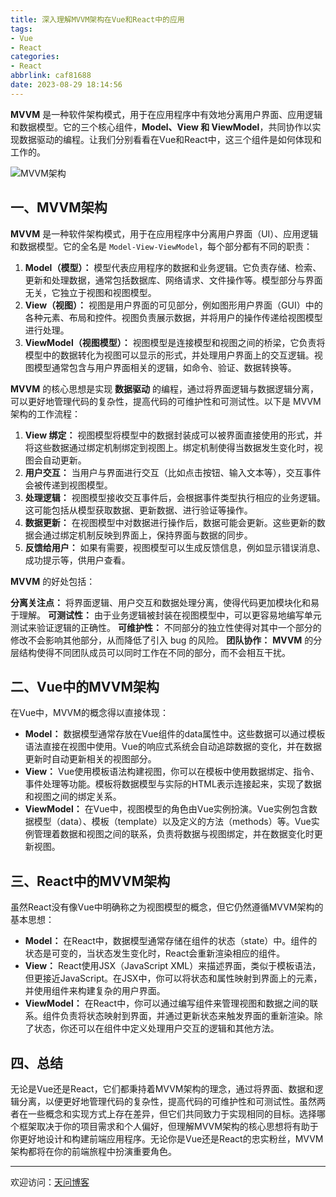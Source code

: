 ```yaml
---
title: 深入理解MVVM架构在Vue和React中的应用
tags:
- Vue
- React
categories:
- React
abbrlink: caf81688
date: 2023-08-29 18:14:56
---
```


**MVVM** 是一种软件架构模式，用于在应用程序中有效地分离用户界面、应用逻辑和数据模型。它的三个核心组件，**Model、View 和 ViewModel**，共同协作以实现数据驱动的编程。让我们分别看看在Vue和React中，这三个组件是如何体现和工作的。

![MVVM架构](https://tiven.cn/static/img/mvvm-01-ddPI1cdT.jpg)

[//]: # (<!-- more -->)

## 一、MVVM架构

**MVVM** 是一种软件架构模式，用于在应用程序中分离用户界面（UI）、应用逻辑和数据模型。它的全名是 `Model-View-ViewModel`，每个部分都有不同的职责：

1. **Model（模型）：** 模型代表应用程序的数据和业务逻辑。它负责存储、检索、更新和处理数据，通常包括数据库、网络请求、文件操作等。模型部分与界面无关，它独立于视图和视图模型。
2. **View（视图）：** 视图是用户界面的可见部分，例如图形用户界面（GUI）中的各种元素、布局和控件。视图负责展示数据，并将用户的操作传递给视图模型进行处理。
3. **ViewModel（视图模型）：** 视图模型是连接模型和视图之间的桥梁，它负责将模型中的数据转化为视图可以显示的形式，并处理用户界面上的交互逻辑。视图模型通常包含与用户界面相关的逻辑，如命令、验证、数据转换等。

**MVVM** 的核心思想是实现 **数据驱动** 的编程，通过将界面逻辑与数据逻辑分离，可以更好地管理代码的复杂性，提高代码的可维护性和可测试性。以下是 MVVM 架构的工作流程：

1. **View 绑定：** 视图模型将模型中的数据封装成可以被界面直接使用的形式，并将这些数据通过绑定机制绑定到视图上。绑定机制使得当数据发生变化时，视图会自动更新。
2. **用户交互：** 当用户与界面进行交互（比如点击按钮、输入文本等），交互事件会被传递到视图模型。
3. **处理逻辑：** 视图模型接收交互事件后，会根据事件类型执行相应的业务逻辑。这可能包括从模型获取数据、更新数据、进行验证等操作。
4. **数据更新：** 在视图模型中对数据进行操作后，数据可能会更新。这些更新的数据会通过绑定机制反映到界面上，保持界面与数据的同步。
5. **反馈给用户：** 如果有需要，视图模型可以生成反馈信息，例如显示错误消息、成功提示等，供用户查看。

**MVVM** 的好处包括：

**分离关注点：** 将界面逻辑、用户交互和数据处理分离，使得代码更加模块化和易于理解。
**可测试性：** 由于业务逻辑被封装在视图模型中，可以更容易地编写单元测试来验证逻辑的正确性。
**可维护性：** 不同部分的独立性使得对其中一个部分的修改不会影响其他部分，从而降低了引入 bug 的风险。
**团队协作：** **MVVM** 的分层结构使得不同团队成员可以同时工作在不同的部分，而不会相互干扰。

## 二、Vue中的MVVM架构

在Vue中，MVVM的概念得以直接体现：

* **Model：** 数据模型通常存放在Vue组件的data属性中。这些数据可以通过模板语法直接在视图中使用。Vue的响应式系统会自动追踪数据的变化，并在数据更新时自动更新相关的视图部分。
* **View：** Vue使用模板语法构建视图，你可以在模板中使用数据绑定、指令、事件处理等功能。模板将数据模型与实际的HTML表示连接起来，实现了数据和视图之间的绑定关系。
* **ViewModel：** 在Vue中，视图模型的角色由Vue实例扮演。Vue实例包含数据模型（data）、模板（template）以及定义的方法（methods）等。Vue实例管理着数据和视图之间的联系，负责将数据与视图绑定，并在数据变化时更新视图。

## 三、React中的MVVM架构

虽然React没有像Vue中明确称之为视图模型的概念，但它仍然遵循MVVM架构的基本思想：

* **Model：** 在React中，数据模型通常存储在组件的状态（state）中。组件的状态是可变的，当状态发生变化时，React会重新渲染相应的组件。
* **View：** React使用JSX（JavaScript XML）来描述界面，类似于模板语法，但更接近JavaScript。在JSX中，你可以将状态和属性映射到界面上的元素，并使用组件来构建复杂的用户界面。
* **ViewModel：** 在React中，你可以通过编写组件来管理视图和数据之间的联系。组件负责将状态映射到界面，并通过更新状态来触发界面的重新渲染。除了状态，你还可以在组件中定义处理用户交互的逻辑和其他方法。

## 四、总结

无论是Vue还是React，它们都秉持着MVVM架构的理念，通过将界面、数据和逻辑分离，以便更好地管理代码的复杂性，提高代码的可维护性和可测试性。虽然两者在一些概念和实现方式上存在差异，但它们共同致力于实现相同的目标。选择哪个框架取决于你的项目需求和个人偏好，但理解MVVM架构的核心思想将有助于你更好地设计和构建前端应用程序。无论你是Vue还是React的忠实粉丝，MVVM架构都将在你的前端旅程中扮演重要角色。

---

欢迎访问：[天问博客](https://tiven.cn/p/caf81688/ "天问博客-专注于大前端技术")

